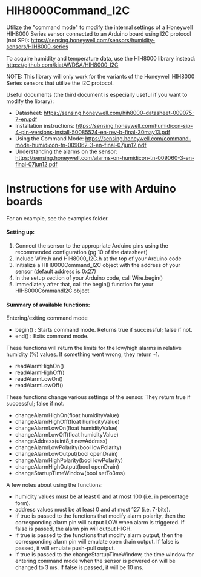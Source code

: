 # HIH8000Command_I2C
Utilize the "command mode" to modify the internal settings of a Honeywell HIH8000 Series sensor connected to an Arduino board using I2C protocol (not SPI): https://sensing.honeywell.com/sensors/humidity-sensors/HIH8000-series

To acquire humidity and temperature data, use the HIH8000 library instead: https://github.com/kiatAWDSA/HIH8000_I2C

NOTE: This library will only work for the variants of the Honeywell HIH8000 Series sensors that utilize the I2C protocol.

Useful documents (the third document is especially useful if you want to modify the library):
- Datasheet: https://sensing.honeywell.com/hih8000-datasheet-009075-7-en.pdf
- Installation instructions: https://sensing.honeywell.com/humidicon-sip-4-pin-versions-install-50085524-en-rev-b-final-30may13.pdf
- Using the Command Mode: https://sensing.honeywell.com/command-mode-humidicon-tn-009062-3-en-final-07jun12.pdf
- Understanding the alarms on the sensor: https://sensing.honeywell.com/alarms-on-humidicon-tn-009060-3-en-final-07jun12.pdf

# Instructions for use with Arduino boards
For an example, see the examples folder.

#### Setting up:
1. Connect the sensor to the appropriate Arduino pins using the recommended configuration (pg 10 of the datasheet)
2. Include Wire.h and HIH8000_I2C.h at the top of your Arduino code
3. Initialize a HIH8000Command_I2C object with the address of your sensor (default address is 0x27)
4. In the setup section of your Arduino code, call Wire.begin()
5. Immediately after that, call the begin() function for your HIH8000CommandI2C object

#### Summary of available functions:
Entering/exiting command mode
- begin()     : Starts command mode. Returns true if successful; false if not.
- end()       : Exits command mode.

These functions will return the limits for the low/high alarms in relative humidity (%) values. If something went wrong, they return -1.
- readAlarmHighOn()
- readAlarmHighOff()
- readAlarmLowOn()
- readAlarmLowOff()

These functions change various settings of the sensor. They return true if successful; false if not.
- changeAlarmHighOn(float humidityValue)
- changeAlarmHighOff(float humidityValue)
- changeAlarmLowOn(float humidityValue)
- changeAlarmLowOff(float humidityValue)
- changeAddress(uint8_t newAddress)
- changeAlarmLowPolarity(bool lowPolarity)
- changeAlarmLowOutput(bool openDrain)
- changeAlarmHighPolarity(bool lowPolarity)
- changeAlarmHighOutput(bool openDrain)
- changeStartupTimeWindow(bool setTo3ms)

A few notes about using the functions:
- humidity values must be at least 0 and at most 100 (i.e. in percentage form).
- address values must be at least 0 and at most 127 (i.e. 7-bits).
- If true is passed to the functions that modify alarm polarity, then the corresponding alarm pin will output LOW when alarm is triggered. If false is passed, the alarm pin will output HIGH.
- If true is passed to the functions that modify alarm output, then the corresponding alarm pin will emulate open drain output. If false is passed, it will emulate push-pull output.
- If true is passed to the changeStartupTimeWindow, the time window for entering command mode when the sensor is powered on will be changed to 3 ms. If false is passed, it will be 10 ms.

